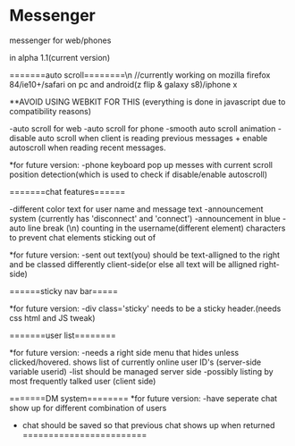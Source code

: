 # Messenger
messenger for web/phones


in alpha 1.1(current version)

=======auto scroll========\n
//currently working on mozilla firefox 84/ie10+/safari on pc and android(z flip & galaxy s8)/iphone x

**AVOID USING WEBKIT FOR THIS (everything is done in javascript due to compatibility reasons)

-auto scroll for web
-auto scroll for phone
-smooth auto scroll animation
-disable auto scroll when client is reading previous messages + enable autoscroll when reading recent messages.

*for future version:
-phone keyboard pop up messes with current scroll position detection(which is used to check if disable/enable autoscroll)

=======chat features======

-different color text for user name and message text
-announcement system (currently has 'disconnect' and 'connect')
-announcement in blue
-auto line break (\n) counting in the username(different element) characters to prevent chat elements sticking out of <div>

*for future version:
-sent out text(you) should be text-alligned to the right and be classed differently client-side(or else all text will be alligned right-side)

======sticky nav bar=====

*for future version:
-div class='sticky' needs to be a sticky header.(needs css html and JS tweak)

=======user list========

*for future version:
-needs a right side menu that hides unless clicked/hovered. shows list of currently online user ID's (server-side variable userid)
-list should be managed server side
-possibly listing by most frequently talked user (client side)

=======DM system========
*for future version:
-have seperate chat show up for different combination of users
- chat should be saved so that previous chat shows up when returned
========================


